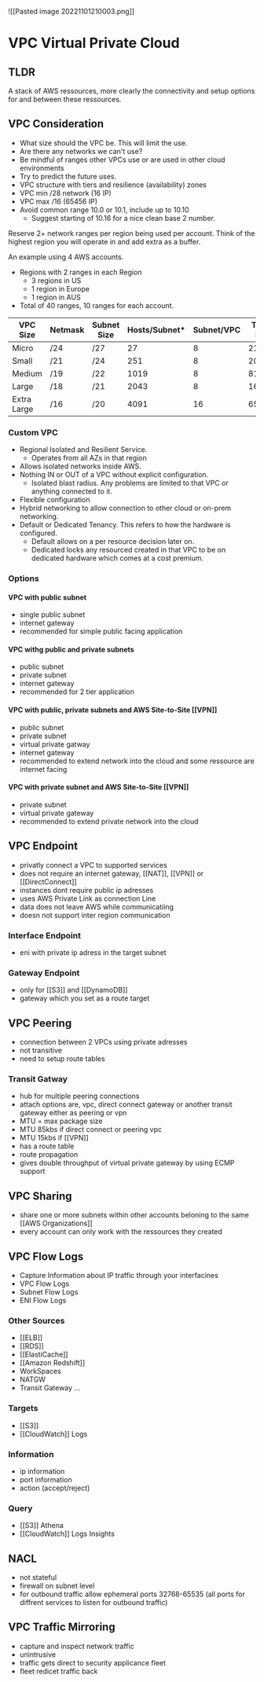 ![[Pasted image 20221101210003.png]]
# VPC Virtual Private Cloud

## TLDR
A stack of AWS ressources, more clearly the connectivity and setup options for and between these ressources.

## VPC Consideration

-   What size should the VPC be. This will limit the use.
-   Are there any networks we can't use?
-   Be mindful of ranges other VPCs use or are used in other cloud environments
-   Try to predict the future uses.
-   VPC structure with tiers and resilience (availability) zones
-   VPC min /28 network (16 IP)
-   VPC max /16 (65456 IP)
-   Avoid common range 10.0 or 10.1, include up to 10.10
    -   Suggest starting of 10.16 for a nice clean base 2 number.

Reserve 2+ network ranges per region being used per account. Think of the highest region you will operate in and add extra as a buffer.

An example using 4 AWS accounts.

-   Regions with 2 ranges in each Region
    -   3 regions in US
    -   1 region in Europe
    -   1 region in AUS
-   Total of 40 ranges, 10 ranges for each account.

| VPC Size    | Netmask | Subnet Size | Hosts/Subnet* | Subnet/VPC | Total IPs |
| ----------- | ------- | ----------- | ------------- | ---------- | --------- |
| Micro       | /24     | /27         | 27            | 8          | 216       |
| Small       | /21     | /24         | 251           | 8          | 2008      |
| Medium      | /19     | /22         | 1019          | 8          | 8152      |
| Large       | /18     | /21         | 2043          | 8          | 16344     |
| Extra Large | /16     | /20         | 4091          | 16         | 65456     |


### Custom VPC

-   Regional Isolated and Resilient Service.
    -   Operates from all AZs in that region
-   Allows isolated networks inside AWS.
-   Nothing IN or OUT of a VPC without explicit configuration.
    -   Isolated blast radius. Any problems are limited to that VPC or anything connected to it.
-   Flexible configuration
-   Hybrid networking to allow connection to other cloud or on-prem networking.
-   Default or Dedicated Tenancy. This refers to how the hardware is configured.
    -   Default allows on a per resource decision later on.
    -   Dedicated locks any resourced created in that VPC to be on dedicated hardware which comes at a cost premium.


### Options

#### VPC with public subnet
- single public subnet
- internet gateway
- recommended for simple public facing application

#### VPC withg public and private subnets
- public subnet
- private subnet
- internet gateway
- recommended for 2 tier application

#### VPC with public, private subnets and AWS Site-to-Site [[VPN]]
- public subnet
- private subnet
- virtual private gatway
- internet gateway
- recommended to extend network into the cloud and some ressource are internet facing

#### VPC with private subnet and AWS Site-to-Site [[VPN]]
- private subnet
- virtual private gateway
- recommended to extend private network into the cloud

## VPC Endpoint
- privatly connect a VPC to supported services 
- does not require an internet gateway, [[NAT]], [[VPN]] or [[DirectConnect]]
- instances dont require public ip adresses
- uses AWS Private Link as connection Line
- data does not leave AWS while communicatiing
- doesn not support inter region communication

### Interface Endpoint
- eni with private ip adress in the target subnet

### Gateway Endpoint
- only for [[S3]] and [[DynamoDB]]
- gateway which you set as a route target 

## VPC Peering
- connection between 2 VPCs using private adresses
- not transitive
- need to setup route tables

### Transit Gatway
- hub for multiple peering connections
- attach options are, vpc, direct connect gateway or another transit gateway either as peering or vpn
- MTU = max package size
- MTU 85kbs if direct connect or peering vpc
- MTU 15kbs if [[VPN]]
- has a route table
- route propagation
- gives double throughput of virtual private gateway by using ECMP support

## VPC Sharing
- share one or more subnets within other accounts beloning to the same [[AWS Organizations]]
- every account can only work with the ressources they created

## VPC Flow Logs
- Capture Information about IP traffic through your interfacines
- VPC Flow Logs
- Subnet Flow Logs
- ENI Flow Logs

### Other Sources
- [[ELB]]
- [[RDS]]
- [[ElastiCache]]
- [[Amazon Redshift]]
- WorkSpaces 
- NATGW
- Transit Gateway
...


### Targets
- [[S3]]
- [[CloudWatch]] Logs
### Information
- ip information
- port information
- action (accept/reject)

### Query
- [[S3]] Athena
- [[CloudWatch]] Logs Insights

## NACL
- not stateful
- firewall on subnet level
- for outbound traffic allow ephemeral ports 32768-65535 (all ports for diffrent services to listen for outbound traffic)

## VPC Traffic Mirroring
- capture and inspect network traffic
- unintrusive
- traffic gets direct to security applicance fleet
- fleet redicet traffic back